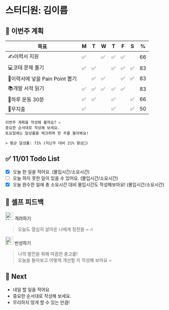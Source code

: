 # 스터디원: 김이름

## 🚀 이번주 계획

| 목표                            | M   | T   | W   | T   | F   | S   | %   |
| ------------------------------- | --- | --- | --- | --- | --- | --- | --- |
| ✍️이력서 지원               | ✅  |     | ✅  | ✅ |  ✅  |     | 66   |
| 💻코테 문제 풀기             | ✅  |  ✅ |     |  ✅ | ✅  |  ✅ | 83  |
| 📌이력서에 넣을 Pain Point 뽑기 |     | ✅ | ✅ |     | ✅  | ✅  | 83  |
| 📚개발 서적 읽기               | ✅  | ✅ | ✅ | ✅ | ✅ |     | 83  |
| 💪하루 운동 30분                | ✅  | ✅  |     | ✅  |     | ✅ | 66  |
| 💸무지출                        | ✅  |     |     | ✅  |     | ✅  | 50  |

```text
이번주 계획을 작성해 볼까요? ✍
중요한 순서대로 작성해 보세요.
토요일에는 달성률을 체크하며 한 주를 돌아봐요!

> 평균 달성률: 71% (지난주 대비 21% 향상🎉)
```

## ✅ 11/01 Todo List

- [x] 오늘 한 일을 적어요. (몰입시간/소요시간)
- [ ] 오늘 하지 못한 일이 있을 수 있어요. (몰입시간/소요시간)
- [x] 오늘 완수한 일에 총 소요시간 대비 몰입시간도 작성해보아요! (몰입시간/소요시간)

## 🎉 셀프 피드백

<img src="https://raw.githubusercontent.com/Tarikul-Islam-Anik/Animated-Fluent-Emojis/master/Emojis/Smilies/Hugging%20Face.png" alt="Hugging Face" width="25" height="25"> 격려하기</img>

> 오늘도 열심히 살아온 나에게 칭찬을 ~ 🔥

<img src="https://raw.githubusercontent.com/Tarikul-Islam-Anik/Animated-Fluent-Emojis/master/Emojis/Smilies/Face%20with%20Monocle.png" alt="Face with Monocle" width="25" height="25"> 반성하기</img>

> 나의 발전을 위해 따끔한 충고를! <br>
> 오늘을 돌아보고 어떻게 개선할 지 작성해 보아요 ~ <br>

## 🌱 Next

- 내일 할 일을 적어요
- 중요한 순서대로 작성해 보세요.
- 무리하지 않게 할 수 있는 만큼!
